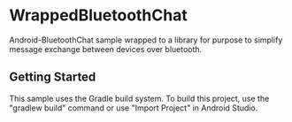 # WrappedBluetoothChat
Android-BluetoothChat sample wrapped to a library for purpose to simplify message exchange between devices over bluetooth. 

Getting Started
---------------

This sample uses the Gradle build system. To build this project, use the
"gradlew build" command or use "Import Project" in Android Studio.


